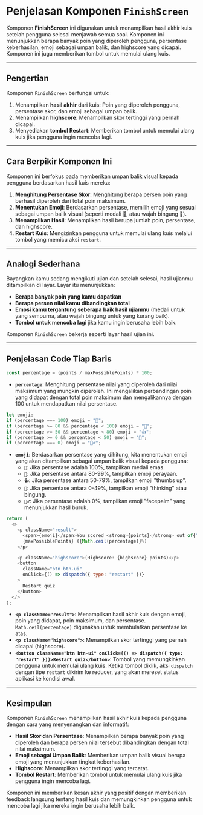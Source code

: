 # Penjelasan Komponen `FinishScreen`

Komponen **FinishScreen** ini digunakan untuk menampilkan hasil akhir kuis setelah pengguna selesai menjawab semua soal. Komponen ini menunjukkan berapa banyak poin yang diperoleh pengguna, persentase keberhasilan, emoji sebagai umpan balik, dan highscore yang dicapai. Komponen ini juga memberikan tombol untuk memulai ulang kuis.

---

## **Pengertian**

Komponen `FinishScreen` berfungsi untuk:

1. Menampilkan **hasil akhir** dari kuis: Poin yang diperoleh pengguna, persentase skor, dan emoji sebagai umpan balik.
2. Menampilkan **highscore**: Menampilkan skor tertinggi yang pernah dicapai.
3. Menyediakan **tombol Restart**: Memberikan tombol untuk memulai ulang kuis jika pengguna ingin mencoba lagi.

---

## **Cara Berpikir Komponen Ini**

Komponen ini berfokus pada memberikan umpan balik visual kepada pengguna berdasarkan hasil kuis mereka:

1. **Menghitung Persentase Skor**: Menghitung berapa persen poin yang berhasil diperoleh dari total poin maksimum.
2. **Menentukan Emoji**: Berdasarkan persentase, memilih emoji yang sesuai sebagai umpan balik visual (seperti medali 🥇, atau wajah bingung 🤨).
3. **Menampilkan Hasil**: Menampilkan hasil berupa jumlah poin, persentase, dan highscore.
4. **Restart Kuis**: Mengizinkan pengguna untuk memulai ulang kuis melalui tombol yang memicu aksi `restart`.

---

## **Analogi Sederhana**

Bayangkan kamu sedang mengikuti ujian dan setelah selesai, hasil ujianmu ditampilkan di layar. Layar itu menunjukkan:

- **Berapa banyak poin yang kamu dapatkan**
- **Berapa persen nilai kamu dibandingkan total**
- **Emosi kamu tergantung seberapa baik hasil ujianmu** (medali untuk yang sempurna, atau wajah bingung untuk yang kurang baik).
- **Tombol untuk mencoba lagi** jika kamu ingin berusaha lebih baik.

Komponen `FinishScreen` bekerja seperti layar hasil ujian ini.

---

## **Penjelasan Code Tiap Baris**

```javascript
const percentage = (points / maxPossiblePoints) * 100;
```

- **`percentage`**: Menghitung persentase nilai yang diperoleh dari nilai maksimum yang mungkin diperoleh. Ini mengalikan perbandingan poin yang didapat dengan total poin maksimum dan mengalikannya dengan 100 untuk mendapatkan nilai persentase.

```javascript
let emoji;
if (percentage === 100) emoji = "🥇";
if (percentage >= 80 && percentage < 100) emoji = "🎉";
if (percentage >= 50 && percentage < 80) emoji = "👍";
if (percentage >= 0 && percentage < 50) emoji = "🤨";
if (percentage === 0) emoji = "🤦‍♂️";
```

- **`emoji`**: Berdasarkan persentase yang dihitung, kita menentukan emoji yang akan ditampilkan sebagai umpan balik visual kepada pengguna:
  - **`🥇`**: Jika persentase adalah 100%, tampilkan medali emas.
  - **`🎉`**: Jika persentase antara 80-99%, tampilkan emoji perayaan.
  - **`👍`**: Jika persentase antara 50-79%, tampilkan emoji "thumbs up".
  - **`🤨`**: Jika persentase antara 0-49%, tampilkan emoji "thinking" atau bingung.
  - **`🤦‍♂️`**: Jika persentase adalah 0%, tampilkan emoji "facepalm" yang menunjukkan hasil buruk.

```javascript
return (
  <>
    <p className="result">
      <span>{emoji}</span>You scored <strong>{points}</strong> out of{" "}
      {maxPossiblePoints} ({Math.ceil(percentage)}%)
    </p>

    <p className="highscore">(Highscore: {highscore} points)</p>
    <button
      className="btn btn-ui"
      onClick={() => dispatch({ type: "restart" })}
    >
      Restart quiz
    </button>
  </>
);
```

- **`<p className="result">`**: Menampilkan hasil akhir kuis dengan emoji, poin yang didapat, poin maksimum, dan persentase. `Math.ceil(percentage)` digunakan untuk membulatkan persentase ke atas.
- **`<p className="highscore">`**: Menampilkan skor tertinggi yang pernah dicapai (highscore).
- **`<button className="btn btn-ui" onClick={() => dispatch({ type: "restart" })}>Restart quiz</button>`**: Tombol yang memungkinkan pengguna untuk memulai ulang kuis. Ketika tombol diklik, aksi `dispatch` dengan tipe `restart` dikirim ke reducer, yang akan mereset status aplikasi ke kondisi awal.

---

## **Kesimpulan**

Komponen `FinishScreen` menampilkan hasil akhir kuis kepada pengguna dengan cara yang menyenangkan dan informatif:

- **Hasil Skor dan Persentase**: Menampilkan berapa banyak poin yang diperoleh dan berapa persen nilai tersebut dibandingkan dengan total nilai maksimum.
- **Emoji sebagai Umpan Balik**: Memberikan umpan balik visual berupa emoji yang menunjukkan tingkat keberhasilan.
- **Highscore**: Menampilkan skor tertinggi yang tercatat.
- **Tombol Restart**: Memberikan tombol untuk memulai ulang kuis jika pengguna ingin mencoba lagi.

Komponen ini memberikan kesan akhir yang positif dengan memberikan feedback langsung tentang hasil kuis dan memungkinkan pengguna untuk mencoba lagi jika mereka ingin berusaha lebih baik.
